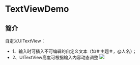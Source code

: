 # TextViewDemo
## 简介
自定义UITextView：
* 1、输入时可插入不可编辑的自定义文本（如＃主题＃，@人名）；
* 2、UITextView高度可根据输入内容动态调整
![](https://o44fado6w.qnssl.com/test.gif)
